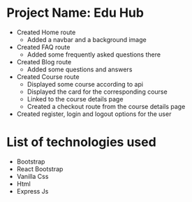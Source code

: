 # Project Name: Edu Hub 

* Created Home route
  * Added a navbar and a background image
* Created FAQ route
  * Added some frequently asked questions there
* Created Blog route
  * Added some questions and answers
* Created Course route
  * Displayed some course according to api
  * Displayed the card for the corresponding course
  * Linked to the course details page
  * Created a checkout route from the course details page
* Created register, login and logout options for the user

# List of technologies used

* Bootstrap
* React Bootstrap
* Vanilla Css
* Html
* Express Js
